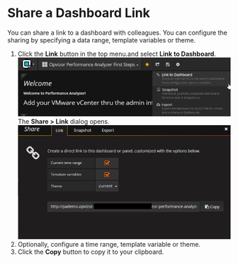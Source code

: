 # Share a Dashboard Link

You can share a link to a dashboard with colleagues. You can configure
the sharing by specifying a data range, template variables or theme.

1.  Click the **Link** button in the top menu.and select **Link to
    Dashboard**.  
    ![](attachments/85819399/86081540.png)  
    The **Share \> Link** dialog opens.  
    ![](attachments/85819399/85983236.png?height=250)
2.  Optionally, configure a time range, template variable or theme.
3.  Click the **Copy** button to copy it to your clipboard.

  

